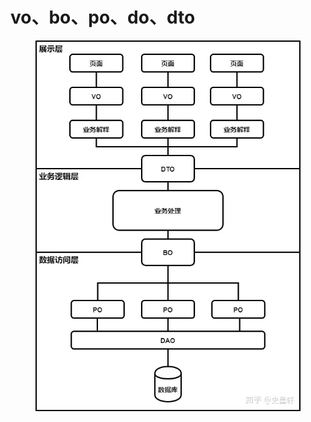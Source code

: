 # vo、bo、po、do、dto



<figure><img src="../.gitbook/assets/image.png" alt=""><figcaption></figcaption></figure>
